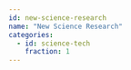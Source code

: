 ```yaml
---
id: new-science-research
name: "New Science Research"
categories:
  - id: science-tech
    fraction: 1
--- 
```

